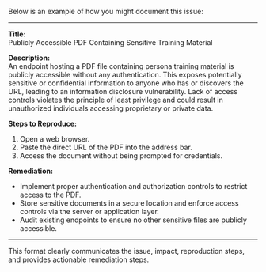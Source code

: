 Below is an example of how you might document this issue:

---

**Title:**  
Publicly Accessible PDF Containing Sensitive Training Material

**Description:**  
An endpoint hosting a PDF file containing persona training material is publicly accessible without any authentication. This exposes potentially sensitive or confidential information to anyone who has or discovers the URL, leading to an information disclosure vulnerability. Lack of access controls violates the principle of least privilege and could result in unauthorized individuals accessing proprietary or private data.

**Steps to Reproduce:**  
1. Open a web browser.  
2. Paste the direct URL of the PDF into the address bar.  
3. Access the document without being prompted for credentials.  

**Remediation:**  
- Implement proper authentication and authorization controls to restrict access to the PDF.  
- Store sensitive documents in a secure location and enforce access controls via the server or application layer.  
- Audit existing endpoints to ensure no other sensitive files are publicly accessible.

---  

This format clearly communicates the issue, impact, reproduction steps, and provides actionable remediation steps.
